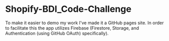 # Shopify-BDI_Code-Challenge

To make it easier to demo my work I've made it a GitHub pages site. In order to facilitate this the app utilizes Firebase (Firestore, Storage, and Authentication (using GitHub OAuth) specifically).
